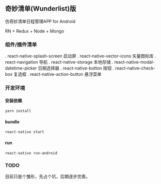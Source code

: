 ## 奇妙清单(Wunderlist)版

仿奇妙清单日程管理APP for Android

RN + Redux + Node + Mongo

### 组件/插件清单

. react-native-splash-screen  启动屏
. react-native-vector-icons   矢量图标库
. react-navigation   导航
. react-native-storage 本地存储
. react-native-modal-datetime-picker 日期选择器
. react-native-button 按钮
. react-native-check-box 复选框
. react-native-action-button 悬浮菜单

### 开发环境

#### 安装依赖

```
yarn install
```

#### bundle

```
react-native start
```

#### run

```
react-native run-android
```

### TODO

目前只是个雏形，先占个坑，后期逐步完善。


